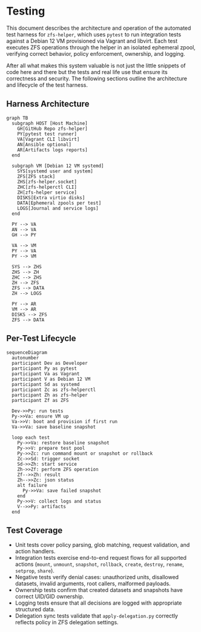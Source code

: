 # Testing

This document describes the architecture and operation of the automated test harness for `zfs-helper`, which uses `pytest` to run integration tests against a Debian 12 VM provisioned via Vagrant and libvirt. Each test executes ZFS operations through the helper in an isolated ephemeral zpool, verifying correct behavior, policy enforcement, ownership, and logging.

After all what makes this system valuable is not just the little snippets of code here and there but the tests and real life use that ensure its correctness and security. The following sections outline the architecture and lifecycle of the test harness.

## Harness Architecture

```mermaid
graph TB
  subgraph HOST [Host Machine]
    GH[GitHub Repo zfs-helper]
    PY[pytest test runner]
    VA[Vagrant CLI libvirt]
    AN[Ansible optional]
    AR[Artifacts logs reports]
  end

  subgraph VM [Debian 12 VM systemd]
    SYS[systemd user and system]
    ZFS[ZFS stack]
    ZHS[zfs-helper.socket]
    ZHC[zfs-helperctl CLI]
    ZH[zfs-helper service]
    DISKS[Extra virtio disks]
    DATA[Ephemeral zpools per test]
    LOGS[Journal and service logs]
  end

  PY --> VA
  AN --> VA
  GH --> PY

  VA --> VM
  PY --> VA
  PY --> VM

  SYS --> ZHS
  ZHS --> ZH
  ZHC --> ZHS
  ZH --> ZFS
  ZFS --> DATA
  ZH --> LOGS

  PY --> AR
  VM --> AR
  DISKS --> ZFS
  ZFS --> DATA

```

## Per-Test Lifecycle

```mermaid
sequenceDiagram
  autonumber
  participant Dev as Developer
  participant Py as pytest
  participant Va as Vagrant
  participant V as Debian 12 VM
  participant Sd as systemd
  participant Zc as zfs-helperctl
  participant Zh as zfs-helper
  participant Zf as ZFS

  Dev->>Py: run tests
  Py->>Va: ensure VM up
  Va->>V: boot and provision if first run
  Va->>Va: save baseline snapshot

  loop each test
    Py->>Va: restore baseline snapshot
    Py->>V: prepare test pool
    Py->>Zc: run command mount or snapshot or rollback
    Zc->>Sd: trigger socket
    Sd->>Zh: start service
    Zh->>Zf: perform ZFS operation
    Zf-->>Zh: result
    Zh-->>Zc: json status
    alt failure
      Py->>Va: save failed snapshot
    end
    Py->>V: collect logs and status
    V-->>Py: artifacts
  end

```

## Test Coverage

- Unit tests cover policy parsing, glob matching, request validation, and action handlers.
- Integration tests exercise end-to-end request flows for all supported actions (`mount`, `unmount`, `snapshot`, `rollback`, `create`, `destroy`, `rename`, `setprop`, `share`).
- Negative tests verify denial cases: unauthorized units, disallowed datasets, invalid arguments, root callers, malformed payloads.
- Ownership tests confirm that created datasets and snapshots have correct UID/GID ownership.
- Logging tests ensure that all decisions are logged with appropriate structured data.
- Delegation sync tests validate that `apply-delegation.py` correctly reflects policy in ZFS delegation settings.
